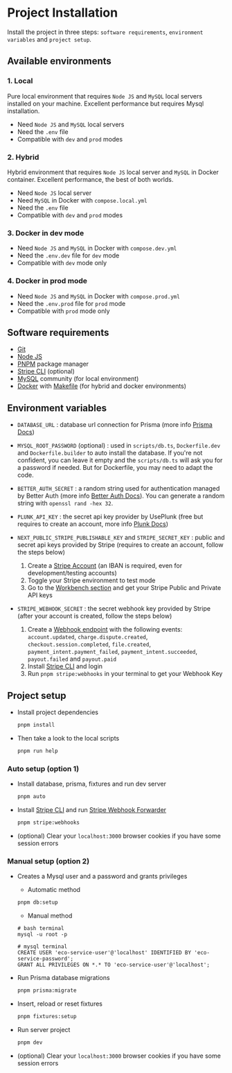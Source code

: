 # Project Installation

Install the project in three steps: `software requirements`, `environment variables` and `project setup`.

## Available environments

### 1. Local

Pure local environment that requires `Node JS` and `MySQL` local servers installed on your machine. Excellent performance but requires Mysql installation.

- Need `Node JS` and `MySQL` local servers
- Need the `.env` file
- Compatible with `dev` and `prod` modes

### 2. Hybrid

Hybrid environment that requires `Node JS` local server and `MySQL` in Docker container. Excellent performance, the best of both worlds.

- Need `Node JS` local server
- Need `MySQL` in Docker with `compose.local.yml`
- Need the `.env` file
- Compatible with `dev` and `prod` modes

### 3. Docker in dev mode

- Need `Node JS` and `MySQL` in Docker with `compose.dev.yml`
- Need the `.env.dev` file for `dev` mode
- Compatible with `dev` mode only

### 4. Docker in prod mode

- Need `Node JS` and `MySQL` in Docker with `compose.prod.yml`
- Need the `.env.prod` file for `prod` mode
- Compatible with `prod` mode only

## Software requirements

- [Git](https://git-scm.com/downloads)
- [Node JS](https://nodejs.org/en/download/package-manager/current)
- [PNPM](https://pnpm.io/fr/installation) package manager
- [Stripe CLI](https://docs.stripe.com/stripe-cli) (optional)
- [MySQL](https://dev.mysql.com/downloads/installer) community (for local environment)
- [Docker](https://docs.docker.com/get-docker/) with [Makefile](https://www.gnu.org/software/make/) (for hybrid and docker environments)

## Environment variables

- `DATABASE_URL` : database url connection for Prisma (more info [Prisma Docs](https://www.prisma.io/docs/getting-started/setup-prisma/add-to-existing-project/relational-databases/connect-your-database-typescript-mysql))

- `MYSQL_ROOT_PASSWORD` (optional) : used in `scripts/db.ts`, `Dockerfile.dev` and `Dockerfile.builder` to auto install the database. If you're not confident, you can leave it empty and the `scripts/db.ts` will ask you for a password if needed. But for Dockerfile, you may need to adapt the code.

- `BETTER_AUTH_SECRET` : a random string used for authentication managed by Better Auth (more info [Better Auth Docs](https://www.better-auth.com/docs/installation)). You can generate a random string with `openssl rand -hex 32`.

- `PLUNK_API_KEY` : the secret api key provider by UsePlunk (free but requires to create an account, more info [Plunk Docs](https://docs.useplunk.com/getting-started/introduction))

- `NEXT_PUBLIC_STRIPE_PUBLISHABLE_KEY` and `STRIPE_SECRET_KEY` : public and secret api keys provided by Stripe (requires to create an account, follow the steps below)

    1. Create a [Stripe Account](https://dashboard.stripe.com) (an IBAN is required, even for development/testing accounts)
    2. Toggle your Stripe environment to test mode
    3. Go to the [Workbench section](https://dashboard.stripe.com/test/workbench/overview) and get your Stripe Public and Private API keys

- `STRIPE_WEBHOOK_SECRET` : the secret webhook key provided by Stripe (after your account is created, follow the steps below)

    1. Create a [Webhook endpoint](https://dashboard.stripe.com/test/workbench/webhooks) with the following events: `account.updated`, `charge.dispute.created`, `checkout.session.completed`, `file.created`, `payment_intent.payment_failed`, `payment_intent.succeeded`, `payout.failed` and `payout.paid`
    2. Install [Stripe CLI](https://docs.stripe.com/stripe-cli) and login
    3. Run `pnpm stripe:webhooks` in your terminal to get your Webhook Key

## Project setup

- Install project dependencies

    ```bash
    pnpm install
    ```

- Then take a look to the local scripts

    ```bash
    pnpm run help
    ```

### Auto setup (option 1)

- Install database, prisma, fixtures and run dev server

    ```bash
    pnpm auto
    ```

- Install [Stripe CLI](https://docs.stripe.com/stripe-cli) and run [Stripe Webhook Forwarder](https://docs.stripe.com/webhooks/quickstart)

    ```bash
    pnpm stripe:webhooks
    ```

- (optional) Clear your `localhost:3000` browser cookies if you have some session errors

### Manual setup (option 2)

- Creates a Mysql user and a password and grants privileges

    - Automatic method

    ```bash
    pnpm db:setup
    ```

    - Manual method

    ```
    # bash terminal
    mysql -u root -p

    # mysql terminal
    CREATE USER 'eco-service-user'@'localhost' IDENTIFIED BY 'eco-service-password';
    GRANT ALL PRIVILEGES ON *.* TO 'eco-service-user'@'localhost';
    ```

- Run Prisma database migrations

    ```bash
    pnpm prisma:migrate
    ```

- Insert, reload or reset fixtures

    ```bash
    pnpm fixtures:setup
    ```

- Run server project

    ```bash
    pnpm dev
    ```

- (optional) Clear your `localhost:3000` browser cookies if you have some session errors
